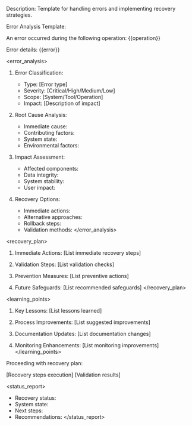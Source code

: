 Description:
Template for handling errors and implementing recovery strategies.

Error Analysis Template:

An error occurred during the following operation:
{{operation}}

Error details:
{{error}}

<error_analysis>
1. Error Classification:
   - Type: [Error type]
   - Severity: [Critical/High/Medium/Low]
   - Scope: [System/Tool/Operation]
   - Impact: [Description of impact]

2. Root Cause Analysis:
   - Immediate cause:
   - Contributing factors:
   - System state:
   - Environmental factors:

3. Impact Assessment:
   - Affected components:
   - Data integrity:
   - System stability:
   - User impact:

4. Recovery Options:
   - Immediate actions:
   - Alternative approaches:
   - Rollback steps:
   - Validation methods:
</error_analysis>

<recovery_plan>
1. Immediate Actions:
   [List immediate recovery steps]

2. Validation Steps:
   [List validation checks]

3. Prevention Measures:
   [List preventive actions]

4. Future Safeguards:
   [List recommended safeguards]
</recovery_plan>

<learning_points>
1. Key Lessons:
   [List lessons learned]

2. Process Improvements:
   [List suggested improvements]

3. Documentation Updates:
   [List documentation changes]

4. Monitoring Enhancements:
   [List monitoring improvements]
</learning_points>

Proceeding with recovery plan:

<execution>
[Recovery steps execution]
</execution>

<validation>
[Validation results]
</validation>

<status_report>
- Recovery status:
- System state:
- Next steps:
- Recommendations:
</status_report>